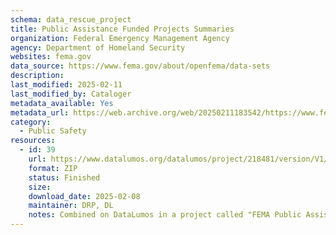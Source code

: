 ```yaml
---
schema: data_rescue_project 
title: Public Assistance Funded Projects Summaries
organization: Federal Emergency Management Agency
agency: Department of Homeland Security
websites: fema.gov
data_source: https://www.fema.gov/about/openfema/data-sets
description: 
last_modified: 2025-02-11
last_modified_by: Cataloger
metadata_available: Yes
metadata_url: https://web.archive.org/web/20250211183542/https://www.fema.gov/openfema-data-page/public-assistance-funded-project-summaries-v1
category:
  - Public Safety
resources:
  - id: 39
    url: https://www.datalumos.org/datalumos/project/218481/version/V1/view
    format: ZIP
    status: Finished
    size: 
    download_date: 2025-02-08
    maintainer: DRP, DL
    notes: Combined on DataLumos in a project called "FEMA Public Assistance Dataset", mirroring grouping on OpenFEMA page
---
```

